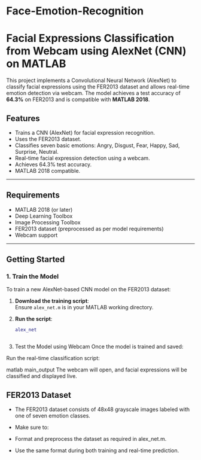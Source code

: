 # Face-Emotion-Recognition

# Facial Expressions Classification from Webcam using AlexNet (CNN) on MATLAB

This project implements a Convolutional Neural Network (AlexNet) to classify facial expressions using the FER2013 dataset and allows real-time emotion detection via webcam. The model achieves a test accuracy of **64.3%** on FER2013 and is compatible with **MATLAB 2018**.

## Features

- Trains a CNN (AlexNet) for facial expression recognition.
- Uses the FER2013 dataset.
- Classifies seven basic emotions: Angry, Disgust, Fear, Happy, Sad, Surprise, Neutral.
- Real-time facial expression detection using a webcam.
- Achieves 64.3% test accuracy.
- MATLAB 2018 compatible.

---

## Requirements

- MATLAB 2018 (or later)
- Deep Learning Toolbox
- Image Processing Toolbox
- FER2013 dataset (preprocessed as per model requirements)
- Webcam support

---

## Getting Started

### 1. Train the Model

To train a new AlexNet-based CNN model on the FER2013 dataset:

1. **Download the training script**:  
   Ensure `alex_net.m` is in your MATLAB working directory.

2. **Run the script**:  
   ```matlab
   alex_net

   

2. Test the Model using Webcam
Once the model is trained and saved:

Run the real-time classification script:

matlab
main_output
The webcam will open, and facial expressions will be classified and displayed live.

## FER2013 Dataset
- The FER2013 dataset consists of 48x48 grayscale images labeled with one of seven emotion classes.

- Make sure to:

- Format and preprocess the dataset as required in alex_net.m.

- Use the same format during both training and real-time prediction.
